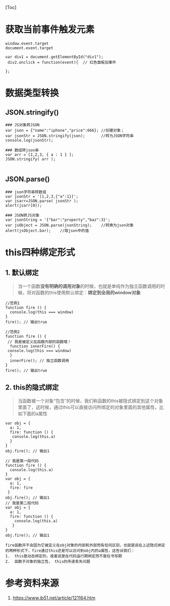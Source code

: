 [Toc]

# 获取当前事件触发元素

```
window.event.target
document.event.target

var div1 = document.getElementById("div1");
 div2.onclick = function(event){  // 红色面板加事件
  
}; 
```

# 数据类型转换

## JSON.stringify()

```
### JS对象转JSON
var json = {"name":"iphone","price":666}; //创建对象；
var jsonStr = JSON.stringify(json);       //转为JSON字符串
console.log(jsonStr);

### 数组转json串
var arr = [1,2,3, { a : 1 } ];
JSON.stringify( arr );


```

## JSON.parse()

```
### json字符串转数组
var jsonStr = '[1,2,3,{"a":1}]';
var jsarr=JSON.parse( jsonStr );
alert(jsarr[0]);

### JSON转JS对象
var jsonString = '{"bar":"property","baz":3}';
var jsObject = JSON.parse(jsonString);    //转换为json对象
alert(jsObject.bar);    //取json中的值
```

# this四种绑定形式

## 1. 默认绑定

> 当一个函数**没有明确的调用对象**的时候，也就是单纯作为独立函数调用的时候，将对函数的this使用默认绑定：**绑定到全局的window对象**

```
//范例1
function fire () {
  console.log(this === window)
}
fire(); // 输出true

//范例2
function fire () {
 // 我是被定义在函数内部的函数哦！
  function innerFire() {
 console.log(this === window)
  }
  innerFire(); // 独立函数调用
}
fire(); // 输出true
```

## 2. this的隐式绑定

> 当函数被一个对象“包含”的时候，我们称函数的this被隐式绑定到这个对象里面了，这时候，通过this可以直接访问所绑定的对象里面的其他属性，比如下面的a属性

```
var obj = {
  a: 1,
  fire: function () {
   console.log(this.a)
  }
}
obj.fire(); // 输出1

// 我是第一段代码
function fire () {
  console.log(this.a)
}
var obj = {
  a: 1,
  fire: fire
 }
obj.fire(); // 输出1
// 我是第二段代码
var obj = {
  a: 1,
  fire: function () {
    console.log(this.a)
   }
}
obj.fire(); // 输出1

fire函数并不会因为它被定义在obj对象的内部和外部而有任何区别，也就是说在上述隐式绑定的两种形式下，fire通过this还是可以访问到obj内的a属性，这告诉我们： 
1.  this是动态绑定的，或者说是在代码运行期绑定而不是在书写期
2.  函数于对象的独立性， this的传递丢失问题 
```





# 参考资料来源

1. https://www.jb51.net/article/121164.htm